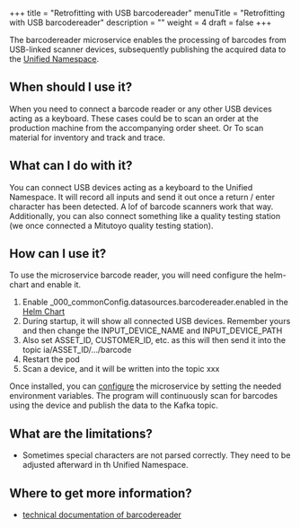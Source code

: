 +++
title = "Retrofitting with USB barcodereader"
menuTitle = "Retrofitting with USB barcodereader"
description = ""
weight = 4
draft = false
+++

The barcodereader microservice enables the processing of barcodes from USB-linked scanner devices, subsequently publishing the acquired 
data to the [Unified Namespace](https://learn.umh.app/lesson/introduction-into-it-ot-unified-namespace/).
## When should I use it?

When you need to connect a barcode reader or any other USB devices acting as a keyboard. These cases could be to scan an order
at the production machine from the accompanying order sheet. Or To scan material for inventory and track and trace.

## What can I do with it?

You can connect USB devices acting as a keyboard to the Unified Namespace. It will record all inputs and send it out once
a return / enter character has been detected. A lof of barcode scanners work that way. Additionally, you can also connect
something like a quality testing station (we once connected a Mitutoyo quality testing station).

## How can I use it?

To use the microservice barcode reader, you will need configure the helm-chart and enable it.

  1. Enable _000_commonConfig.datasources.barcodereader.enabled in the [Helm Chart](https://umh.docs.umh.app/docs/architecture/helm-chart/#configuration-options)
  2. During startup, it will show all connected USB devices. Remember yours and then change the INPUT_DEVICE_NAME and INPUT_DEVICE_PATH
  3. Also set ASSET_ID, CUSTOMER_ID, etc. as this will then send it into the topic ia/ASSET_ID/.../barcode
  4. Restart the pod
  5. Scan a device, and it will be written into the topic xxx

Once installed, you can [configure](/docs/architecture/microservices/community/barcodereader/) the microservice by
setting the needed environment variables. The program will continuously scan for barcodes using the device and publish
the data to the Kafka topic.

## What are the limitations?

- Sometimes special characters are not parsed correctly. They need to be adjusted afterward in th Unified Namespace.

## Where to get more information?

- [technical documentation of barcodereader](/docs/architecture/microservices/community/barcodereader/) 
